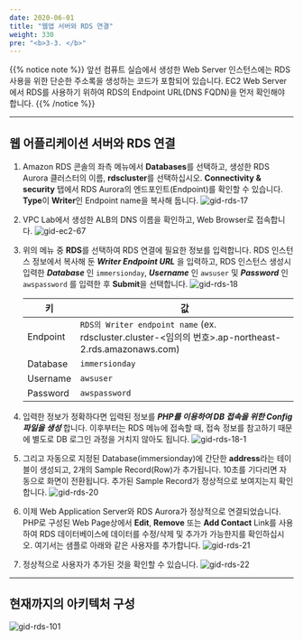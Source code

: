 ```yaml
---
date: 2020-06-01
title: "웹앱 서버와 RDS 연결"
weight: 330
pre: "<b>3-3. </b>"
---
```


{{% notice note %}}
앞선 컴퓨트 실습에서 생성한 Web Server 인스턴스에는 RDS 사용을 위한 단순한 주소록을 생성하는 코드가 포함되어 있습니다. EC2 Web Server에서 RDS를 사용하기 위하여 RDS의 Endpoint URL(DNS FQDN)을 먼저 확인해야 합니다.
{{% /notice %}}

----

## 웹 어플리케이션 서버와 RDS 연결

1. Amazon RDS 콘솔의 좌측 메뉴에서 **Databases**를 선택하고, 생성한 RDS Aurora 클러스터의 이름, **rdscluster**를 선택하십시오. **Connectivity & security** 탭에서 RDS Aurora의 엔드포인트(Endpoint)를 확인할 수 있습니다. **Type**이 **Writer**인 Endpoint name을 복사해 둡니다.
![gid-rds-17](/images/rds/gid-rds-17.png) 

3. VPC Lab에서 생성한 ALB의 DNS 이름을 확인하고, Web Browser로 접속합니다. 
![gid-ec2-67](/images/compute/gid-ec2-67.png) 

3. 위의 메뉴 중 **RDS**를 선택하여 RDS 연결에 필요한 정보를 입력합니다. RDS 인스턴스 정보에서 복사해 둔 ***Writer Endpoint URL*** 을 입력하고, RDS 인스턴스 생성시 입력한 ***Database*** 인 `immersionday`, ***Username*** 인 `awsuser` 및 ***Password*** 인 `awspassword` 를 입력한 후 **Submit**을 선택합니다. 
![gid-rds-18](/images/rds/gid-rds-18.png) 

    | 키 | 값 |
    |----------|--------------------|
    | Endpoint | `RDS의 Writer endpoint name` (ex. rdscluster.cluster-<임의의 번호>.ap-northeast-2.rds.amazonaws.com) |
    | Database | `immersionday` |
    | Username | `awsuser` |
    | Password | `awspassword` |

4. 입력한 정보가 정확하다면 입력된 정보를 ***PHP를 이용하여 DB 접속을 위한 Config 파일을 생성*** 합니다. 이후부터는 RDS 메뉴에 접속할 때, 접속 정보를 참고하기 때문에 별도로 DB 로그인 과정을 거치지 않아도 됩니다. 
![gid-rds-18-1](/images/rds/gid-rds-18-1.png) 

5. 그리고 자동으로 지정된 Database(immersionday)에 간단한 **address**라는 테이블이 생성되고, 2개의 Sample Record(Row)가 추가됩니다. 10초를 기다리면 자동으로 화면이 전환됩니다. 추가된 Sample Record가 정상적으로 보여지는지 확인합니다.
![gid-rds-20](/images/rds/gid-rds-20.png) 
  
6. 이제 Web Application Server와 RDS Aurora가 정상적으로 연결되었습니다. PHP로 구성된 Web Page상에서 **Edit**, **Remove** 또는 **Add Contact** Link를 사용하여 RDS 데이터베이스에 데이터를 수정/삭제 및 추가가 가능한지를 확인하십시오. 여기서는 샘플로 아래와 같은 사용자를 추가합니다.
![gid-rds-21](/images/rds/gid-rds-21.png) 

7. 정상적으로 사용자가 추가된 것을 확인할 수 있습니다.
![gid-rds-22](/images/rds/gid-rds-22.png) 

----

## 현재까지의 아키텍처 구성
![gid-rds-101](/images/rds/gid-rds-101.svg)
